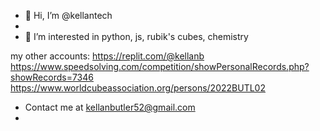 - 👋 Hi, I’m @kellantech
- 
- 👀 I’m interested in python, js, rubik's cubes, chemistry

my other accounts: 
https://replit.com/@kellanb <br>
https://www.speedsolving.com/competition/showPersonalRecords.php?showRecords=7346 <br>
https://www.worldcubeassociation.org/persons/2022BUTL02

- Contact me at kellanbutler52@gmail.com
- 
